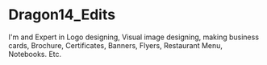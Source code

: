 # Dragon14_Edits
I'm and Expert in Logo designing, Visual image designing, making business cards, Brochure, Certificates, Banners, Flyers, Restaurant Menu, Notebooks. Etc. 
